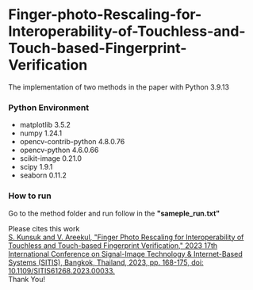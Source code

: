 # Finger-photo-Rescaling-for-Interoperability-of-Touchless-and-Touch-based-Fingerprint-Verification
The implementation of two methods in the paper with Python 3.9.13
### Python Environment
- matplotlib                    3.5.2
- numpy                         1.24.1
- opencv-contrib-python         4.8.0.76
- opencv-python                 4.6.0.66
- scikit-image                  0.21.0
- scipy                         1.9.1
- seaborn                       0.11.2

### How to run
Go to the method folder and run follow in the <b>"sameple_run.txt"</b>

Please cites this work<br>
<u>S. Kunsuk and V. Areekul, "Finger Photo Rescaling for Interoperability of Touchless and Touch-based Fingerprint Verification," 2023 17th International Conference on Signal-Image Technology & Internet-Based Systems (SITIS), Bangkok, Thailand, 2023, pp. 168-175, doi: 10.1109/SITIS61268.2023.00033.</u><br>
Thank You!
